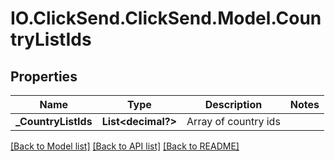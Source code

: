 # IO.ClickSend.ClickSend.Model.CountryListIds
## Properties

Name | Type | Description | Notes
------------ | ------------- | ------------- | -------------
**_CountryListIds** | **List&lt;decimal?&gt;** | Array of country ids | 

[[Back to Model list]](../README.md#documentation-for-models) [[Back to API list]](../README.md#documentation-for-api-endpoints) [[Back to README]](../README.md)

